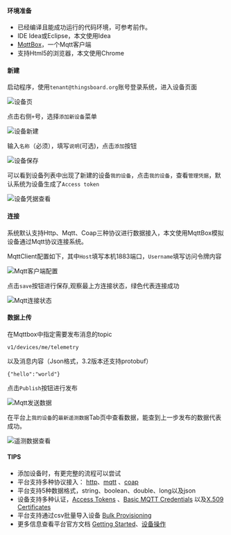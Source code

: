 #### 环境准备

- 已经编译且能成功运行的代码环境，可参考前作。
- IDE Idea或Eclipse，本文使用Idea
- [MqttBox](http://workswithweb.com/mqttbox.html)，一个Mqtt客户端
- 支持Html5的浏览器，本文使用Chrome 




#### 新建
启动程序，使用`tenant@thingsboard.org`账号登录系统，进入设备页面

![设备页](../image/设备页.png)

点击右侧`+`号，选择`添加新设备`菜单

![设备新建](../image/设备新建.png)

输入`名称`（必须），填写`说明`(可选)，点击`添加`按钮

![设备保存](../image/设备保存.png)

可以看到设备列表中出现了新建的设备`我的设备`，点击`我的设备`，查看`管理凭据`，默认系统为设备生成了`Access token`

![设备凭据查看](../image/设备凭据查看.png)



#### 连接

系统默认支持Http、Mqtt、Coap三种协议进行数据接入，本文使用MqttBox模拟设备通过Mqtt协议连接系统。

MqttClient配置如下，其中`Host`填写本机1883端口，`Username`填写访问令牌内容

![Mqtt客户端配置](../image/Mqtt客户端配置.png)

点击`save`按钮进行保存,观察最上方连接状态，绿色代表连接成功

![Mqtt连接状态](../image/Mqtt连接状态.jpg)



#### 数据上传

在Mqttbox中指定需要发布消息的topic

```
v1/devices/me/telemetry
```

以及消息内容（Json格式，3.2版本还支持protobuf）

```
{"hello":"world"}
```

点击`Publish`按钮进行发布

![Mqtt发送数据](../image/Mqtt发送数据.png)

在平台上`我的设备`的`最新遥测数据`Tab页中查看数据，能查到上一步发布的数据代表成功。

![遥测数据查看](../image/遥测数据查看.png)

#### TIPS

* 添加设备时，有更完整的流程可以尝试
* 平台支持多种协议接入： [http](https://thingsboard.io/docs/reference/http-api/)、[mqtt](https://thingsboard.io/docs/reference/mqtt-api/) 、[coap](https://thingsboard.io/docs/reference/coap-api/)
* 平台支持5种数据格式，string、boolean、double、long以及json
* 设备支持多种认证，[Access Tokens](https://thingsboard.io/docs/user-guide/access-token/) 、[Basic MQTT Credentials](https://thingsboard.io/docs/user-guide/basic-mqtt/) 以及[X.509 Certificates](https://thingsboard.io/docs/user-guide/certificates/) 
* 平台支持通过csv批量导入设备 [Bulk Provisioning](https://thingsboard.io/docs/user-guide/bulk-provisioning/)
* 更多信息查看平台官方文档 [Getting Started](https://thingsboard.io/docs/getting-started-guides/helloworld/?connectdevice=mqtt-windows#introduction)、[设备操作](https://thingsboard.io/docs/user-guide/ui/devices/)




